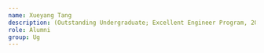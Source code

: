 ```yaml
---
name: Xueyang Tang 
description: (Outstanding Undergraduate; Excellent Engineer Program, 2014; now PhD in CS Department, Hong Kong University of Science and Technology)
role: Alumni
group: Ug
---
```

